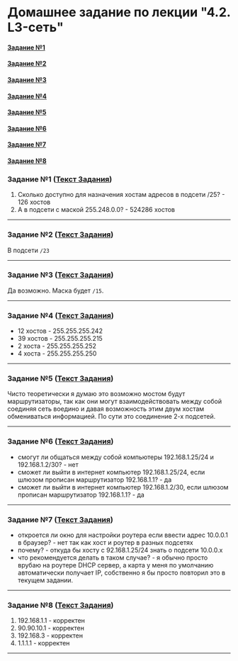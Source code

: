 # Домашнее задание по лекции "4.2. L3-сеть"

#### [Задание №1](#задание-1-текст-задания)
#### [Задание №2](#задание-2-текст-задания)
#### [Задание №3](#задание-3-текст-задания)
#### [Задание №4](#задание-3-текст-задания)
#### [Задание №5](#задание-3-текст-задания)
#### [Задание №6](#задание-3-текст-задания)
#### [Задание №7](#задание-3-текст-задания)
#### [Задание №8](#задание-3-текст-задания)

### Задание №1 ([Текст Задания](https://github.com/netology-code/snet-homeworks/blob/main/4-03.md#%D0%B7%D0%B0%D0%B4%D0%B0%D0%BD%D0%B8%D0%B5-1))

1. Сколько доступно для назначения хостам адресов в подсети /25? - 126 хостов
2. А в подсети с маской 255.248.0.0? - 524286 хостов

---

### Задание №2 ([Текст Задания](https://github.com/netology-code/snet-homeworks/blob/main/4-03.md#%D0%B7%D0%B0%D0%B4%D0%B0%D0%BD%D0%B8%D0%B5-2))

В подсети `/23`

---

### Задание №3 ([Текст Задания](https://github.com/netology-code/snet-homeworks/blob/main/4-03.md#%D0%B7%D0%B0%D0%B4%D0%B0%D0%BD%D0%B8%D0%B5-3))

Да возможно. Маска будет `/15`.

---

### Задание №4 ([Текст Задания](https://github.com/netology-code/snet-homeworks/blob/main/4-03.md#%D0%B7%D0%B0%D0%B4%D0%B0%D0%BD%D0%B8%D0%B5-4))

* 12 хостов - 255.255.255.242
* 39 хостов - 255.255.255.215
* 2 хоста - 255.255.255.252
* 4 хоста - 255.255.255.250

---

### Задание №5 ([Текст Задания](https://github.com/netology-code/snet-homeworks/blob/main/4-03.md#%D0%B7%D0%B0%D0%B4%D0%B0%D0%BD%D0%B8%D0%B5-5))

Чисто теоретически я думаю это возможно мостом будут маршрутизаторы, так как они могут взаимодействовать между собой 
соединяя сеть воедино и давая возможность этим двум хостам обмениваться информацией. По сути это соединение 2-х подсетей.

---

### Задание №6 ([Текст Задания](https://github.com/netology-code/snet-homeworks/blob/main/4-03.md#%D0%B7%D0%B0%D0%B4%D0%B0%D0%BD%D0%B8%D0%B5-6))

* смогут ли общаться между собой компьютеры 192.168.1.25/24 и 192.168.1.2/30? - нет
* сможет ли выйти в интернет компьютер 192.168.1.25/24, если шлюзом прописан маршрутизатор 192.168.1.1? - да
* сможет ли выйти в интернет компьютер 192.168.1.2/30, если шлюзом прописан маршрутизатор 192.168.1.1? - да

---

### Задание №7 ([Текст Задания](https://github.com/netology-code/snet-homeworks/blob/main/4-03.md#%D0%B7%D0%B0%D0%B4%D0%B0%D0%BD%D0%B8%D0%B5-7))

* откроется ли окно для настройки роутера если ввести адрес 10.0.0.1 в браузер? - нет так как хост и роутер в разных подсетях
* почему? - откуда бы хосту с 92.168.1.25/24 знать о подсети 10.0.0.х
* что рекомендуется делать в таком случае? - я обычно просто врубаю на роутере DHCP сервер, а карта у меня по умолчанию 
автоматически получает IP, собственно я бы просто повторил это в текущем задании.

---

### Задание №8 ([Текст Задания](https://github.com/netology-code/snet-homeworks/blob/main/4-03.md#%D0%B7%D0%B0%D0%B4%D0%B0%D0%BD%D0%B8%D0%B5-8))

1. 192.168.1.1 - корректен
2. 90.90.10.1 - корректен
3. 192.168.3 - корректен
4. 1.1.1.1 - корректен

---



